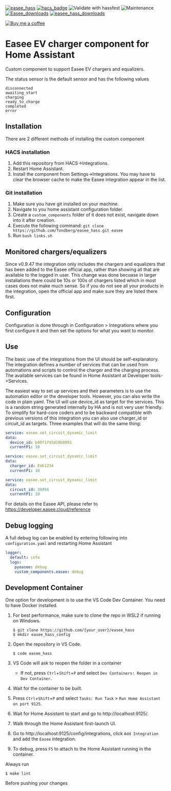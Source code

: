 [![easee_hass](https://img.shields.io/github/release/fondberg/easee_hass.svg?1)](https://github.com/fondberg/easee_hass) [![hacs_badge](https://img.shields.io/badge/HACS-Default-orange.svg)](https://github.com/hacs/integration) ![Validate with hassfest](https://github.com/fondberg/easee_hass/workflows/Validate%20with%20hassfest/badge.svg) ![Maintenance](https://img.shields.io/maintenance/yes/2023.svg) [![Easee_downloads](https://img.shields.io/github/downloads/fondberg/easee_hass/total)](https://github.com/fondberg/easee_hass) [![easee_hass_downloads](https://img.shields.io/github/downloads/fondberg/easee_hass/latest/total)](https://github.com/fondberg/easee_hass)

[![Buy me a coffee](https://img.shields.io/static/v1.svg?label=Buy%20me%20a%20coffee&message=🥨&color=black&logo=buy%20me%20a%20coffee&logoColor=white&labelColor=6f4e37)](https://www.buymeacoffee.com/fondberg)

# Easee EV charger component for Home Assistant

Custom component to support Easee EV chargers and equalizers.

The status sensor is the default sensor and has the following values

```
disconnected
awaiting_start
charging
ready_to_charge
completed
error
```

## Installation

There are 2 different methods of installing the custom component

### HACS installation

1. Add this repository from HACS->Integrations.
2. Restart Home Assistant.
3. Install the component from Settings->Integrations. You may have to clear the browser cache to make the Easee integration appear in the list.

### Git installation

1. Make sure you have git installed on your machine.
2. Navigate to you home assistant configuration folder.
3. Create a `custom_components` folder of it does not exist, navigate down into it after creation.
4. Execute the following command: `git clone https://github.com/fondberg/easee_hass.git easee`
5. Run `bash links.sh`

## Monitored chargers/equalizers

Since v0.9.47 the integration only includes the chargers and equalizers that has been added to the Easee official app, rather than showing all that are available to the logged in user. This change was done becuase in larger installations there could be 10s or 100s of chargers listed which in most cases does not make much sense.
So if you do not see all your products in the integration, open the official app and make sure they are listed there first.

## Configuration

Configuration is done through in Configuration > Integrations where you first configure it and then set the options for what you want to monitor.

## Use
The basic use of the integrations from the UI should be self-explanatory. The integration defines a number of services that can be used from automations and scripts to control the charger and the charging process. The available services can be found in Home Assistant at Developer tools->Services.

The easiest way to set up services and their parameters is to use the automation editor or the developer tools. However, you can also write the code in plain yaml. The UI will use device_id as target for the services. This is a random string generated internally by HA and is not very user friendly. To simplify for hard-core coders and to be backward compatible with previous versions of this integration you can also use charger_id or circuit_id as targets.
Three examples that will do the same thing:
```yaml
service: easee.set_circuit_dynamic_limit
data:
  device_id: b40f1f45d28b0891
  currentP1: 10
```
```yaml
service: easee.set_circuit_dynamic_limit
data:
  charger_id: EVK1234
  currentP1: 10
```
```yaml
service: easee.set_circuit_dynamic_limit
data:
  circuit_id: 30456
  currentP1: 10
```
For details on the Easee API, please refer to https://developer.easee.cloud/reference

## Debug logging
A full debug log can be enabled by entering following into `configuration.yaml` and restarting Home Assistant
```yaml
logger:
  default: info
  logs:
    pyeasee: debug
    custom_components.easee: debug
```

## Development Container
One option for development is to use the VS Code Dev Container. You need to have Docker installed.

1. For best performance, make sure to clone the repo in WSL2 if running on Windows.

    ```console
    $ git clone https://github.com/{your_user}/easee_hass
    $ mkdir easee_hass_config
    ```
1. Open the repository in VS Code.

    ```console
    $ code easee_hass
    ```
1. VS Code will ask to reopen the folder in a container
    - If not, press `Ctrl`+`Shift`+`P` and select `Dev Containers: Reopen in Dev Container`.
1. Wait for the container to be built.
1. Press `Ctrl`+`Shift`+`P` and select `Tasks: Run Task` > `Run Home Assistant on port 9125`.
1. Wait for Home Assistant to start and go to http://localhost:9125/.
1. Walk through the Home Assistant first-launch UI.
1. Go to http://localhost:9125/config/integrations, click `Add Integration` and add the `Easee` integration.
1. To debug, press `F5` to attach to the Home Assistant running in the container.


Always run

```console
$ make lint
```

Before pushing your changes
